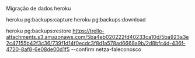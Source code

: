 Migração de dados heroku

heroku pg:backups:capture
heroku pg:backups:download

heroku pg:backups:restore https://trello-attachments.s3.amazonaws.com/5ba4eb020222fd40233ca10d/5ba923a3e2c47155b42f3c36/739f1d14f0ecdc3f8d1a578ad6668a9b/2d8bfc4d-436f-4720-8af8-6e08de00d1f5 --confirm netza-faleconosco

